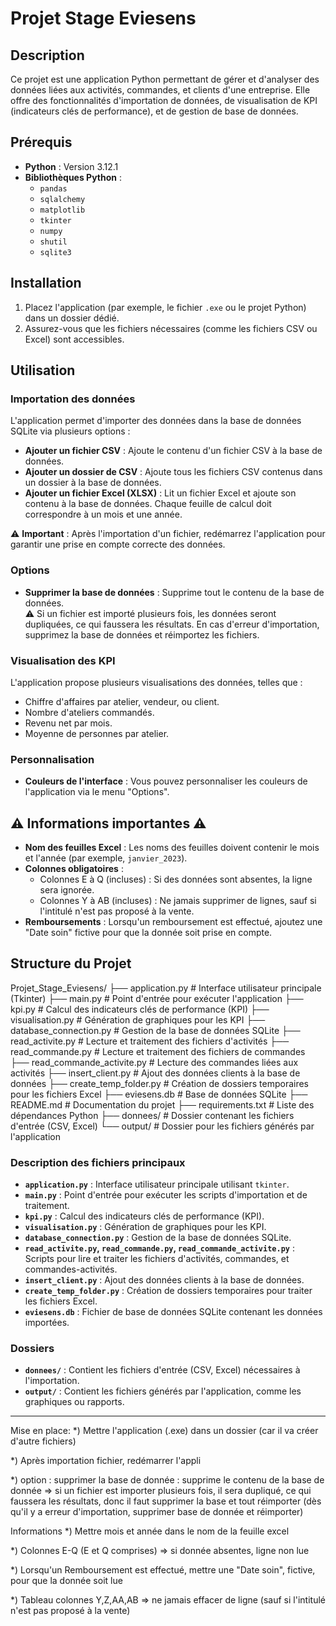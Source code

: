 # Projet Stage Eviesens

## Description
Ce projet est une application Python permettant de gérer et d'analyser des données liées aux activités, commandes, et clients d'une entreprise. Elle offre des fonctionnalités d'importation de données, de visualisation de KPI (indicateurs clés de performance), et de gestion de base de données.

## Prérequis
- **Python** : Version 3.12.1
- **Bibliothèques Python** :
  - `pandas`
  - `sqlalchemy`
  - `matplotlib`
  - `tkinter`
  - `numpy`
  - `shutil`
  - `sqlite3`

## Installation
1. Placez l'application (par exemple, le fichier `.exe` ou le projet Python) dans un dossier dédié.
2. Assurez-vous que les fichiers nécessaires (comme les fichiers CSV ou Excel) sont accessibles.

## Utilisation
### Importation des données
L'application permet d'importer des données dans la base de données SQLite via plusieurs options :
- **Ajouter un fichier CSV** : Ajoute le contenu d'un fichier CSV à la base de données.
- **Ajouter un dossier de CSV** : Ajoute tous les fichiers CSV contenus dans un dossier à la base de données.
- **Ajouter un fichier Excel (XLSX)** : Lit un fichier Excel et ajoute son contenu à la base de données. Chaque feuille de calcul doit correspondre à un mois et une année.

⚠️ **Important** : Après l'importation d'un fichier, redémarrez l'application pour garantir une prise en compte correcte des données.

### Options
- **Supprimer la base de données** : Supprime tout le contenu de la base de données.  
  ⚠️ Si un fichier est importé plusieurs fois, les données seront dupliquées, ce qui faussera les résultats. En cas d'erreur d'importation, supprimez la base de données et réimportez les fichiers.

### Visualisation des KPI
L'application propose plusieurs visualisations des données, telles que :
- Chiffre d'affaires par atelier, vendeur, ou client.
- Nombre d'ateliers commandés.
- Revenu net par mois.
- Moyenne de personnes par atelier.

### Personnalisation
- **Couleurs de l'interface** : Vous pouvez personnaliser les couleurs de l'application via le menu "Options".

## ⚠️ Informations importantes ⚠️
- **Nom des feuilles Excel** : Les noms des feuilles doivent contenir le mois et l'année (par exemple, `janvier_2023`).
- **Colonnes obligatoires** :
  - Colonnes E à Q (incluses) : Si des données sont absentes, la ligne sera ignorée.
  - Colonnes Y à AB (incluses) : Ne jamais supprimer de lignes, sauf si l'intitulé n'est pas proposé à la vente.
- **Remboursements** : Lorsqu'un remboursement est effectué, ajoutez une "Date soin" fictive pour que la donnée soit prise en compte.

## Structure du Projet

Projet_Stage_Eviesens/ 
├── application.py # Interface utilisateur principale (Tkinter) 
├── main.py # Point d'entrée pour exécuter l'application 
├── kpi.py # Calcul des indicateurs clés de performance (KPI) 
├── visualisation.py # Génération de graphiques pour les KPI 
├── database_connection.py # Gestion de la base de données SQLite 
├── read_activite.py # Lecture et traitement des fichiers d'activités 
├── read_commande.py # Lecture et traitement des fichiers de commandes 
├── read_commande_activite.py # Lecture des commandes liées aux activités 
├── insert_client.py # Ajout des données clients à la base de données 
├── create_temp_folder.py # Création de dossiers temporaires pour les fichiers Excel 
├── eviesens.db # Base de données SQLite 
├── README.md # Documentation du projet 
├── requirements.txt # Liste des dépendances Python 
├── donnees/ # Dossier contenant les fichiers d'entrée (CSV, Excel) 
└── output/ # Dossier pour les fichiers générés par l'application

### Description des fichiers principaux
- **`application.py`** : Interface utilisateur principale utilisant `tkinter`.
- **`main.py`** : Point d'entrée pour exécuter les scripts d'importation et de traitement.
- **`kpi.py`** : Calcul des indicateurs clés de performance (KPI).
- **`visualisation.py`** : Génération de graphiques pour les KPI.
- **`database_connection.py`** : Gestion de la base de données SQLite.
- **`read_activite.py`, `read_commande.py`, `read_commande_activite.py`** : Scripts pour lire et traiter les fichiers d'activités, commandes, et commandes-activités.
- **`insert_client.py`** : Ajout des données clients à la base de données.
- **`create_temp_folder.py`** : Création de dossiers temporaires pour traiter les fichiers Excel.
- **`eviesens.db`** : Fichier de base de données SQLite contenant les données importées.

### Dossiers
- **`donnees/`** : Contient les fichiers d'entrée (CSV, Excel) nécessaires à l'importation.
- **`output/`** : Contient les fichiers générés par l'application, comme les graphiques ou rapports.

---




Mise en place:
*) Mettre l'application (.exe) dans un dossier (car il va créer d'autre fichiers)

*) Après importation fichier, redémarrer l'appli


*) option :
supprimer la base de donnée : supprime le contenu de la base de donnée
=> si un fichier est importer plusieurs fois, il sera dupliqué, ce qui faussera les résultats, donc il faut supprimer la base et tout réimporter
(dès qu'il y a erreur d'importation, supprimer base de donnée et réimporter)

Informations
*) Mettre mois et année dans le nom de la feuille excel

*) Colonnes E-Q (E et Q comprises) => si donnée absentes, ligne non lue

*) Lorsqu'un Remboursement est effectué, mettre une "Date soin", fictive, pour que la donnée soit lue

*) Tableau colonnes Y,Z,AA,AB => ne jamais effacer de ligne (sauf si l'intitulé n'est pas proposé à la vente)

